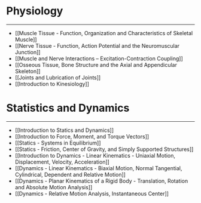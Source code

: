 # Physiology
---
- [[Muscle Tissue - Function, Organization and Characteristics of Skeletal Muscle]]
- [[Nerve Tissue - Function, Action Potential and the Neuromuscular Junction]]
- [[Muscle and Nerve Interactions – Excitation-Contraction Coupling]]
- [[Osseous Tissue, Bone Structure and the Axial and Appendicular Skeleton]]
- [[Joints and Lubrication of Joints]]
- [[Introduction to Kinesiology]]
# Statistics and Dynamics
---
- [[Introduction to Statics and Dynamics]]
- [[Introduction to Force, Moment, and Torque Vectors]]
- [[Statics - Systems in Equilibrium]]
- [[Statics - Friction, Center of Gravity, and Simply Supported Structures]]
- [[Introduction to Dynamics - Linear Kinematics - Uniaxial Motion, Displacement, Velocity, Acceleration]]
- [[Dynamics - Linear Kinematics - Biaxial Motion, Normal Tangential, Cylindrical, Dependent and Relative Motion]]
- [[Dynamics - Planar Kinematics of a Rigid Body - Translation, Rotation and Absolute Motion Analysis]]
- [[Dynamics - Relative Motion Analysis, Instantaneous Center]]
